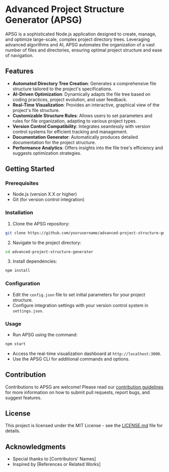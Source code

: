 # Advanced Project Structure Generator (APSG)

APSG is a sophisticated Node.js application designed to create, manage, and optimize large-scale, complex project directory trees. Leveraging advanced algorithms and AI, APSG automates the organization of a vast number of files and directories, ensuring optimal project structure and ease of navigation.

## Features

- **Automated Directory Tree Creation**: Generates a comprehensive file structure tailored to the project's specifications.
- **AI-Driven Optimization**: Dynamically adapts the file tree based on coding practices, project evolution, and user feedback.
- **Real-Time Visualization**: Provides an interactive, graphical view of the project's file structure.
- **Customizable Structure Rules**: Allows users to set parameters and rules for file organization, adapting to various project types.
- **Version Control Compatibility**: Integrates seamlessly with version control systems for efficient tracking and management.
- **Documentation Generator**: Automatically produces detailed documentation for the project structure.
- **Performance Analytics**: Offers insights into the file tree's efficiency and suggests optimization strategies.

## Getting Started

### Prerequisites

- Node.js (version X.X or higher)
- Git (for version control integration)

### Installation

1. Clone the APSG repository:
```bash
git clone https://github.com/yourusername/advanced-project-structure-generator.git
```
2. Navigate to the project directory:
```bash
cd advanced-project-structure-generator
```
3. Install dependencies:
```bash
npm install
```

### Configuration

- Edit the `config.json` file to set initial parameters for your project structure.
- Configure integration settings with your version control system in `settings.json`.

### Usage

- Run APSG using the command:
```bash
npm start
```
- Access the real-time visualization dashboard at `http://localhost:3000`.
- Use the APSG CLI for additional commands and options.

## Contribution

Contributions to APSG are welcome! Please read our [contribution guidelines](CONTRIBUTING.md) for more information on how to submit pull requests, report bugs, and suggest features.

## License

This project is licensed under the MIT License - see the [LICENSE.md](LICENSE.md) file for details.

## Acknowledgments

- Special thanks to [Contributors' Names]
- Inspired by [References or Related Works]
